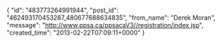  {
   "id": "483773264991944",
   "post_id": "462493170453287_480677688634835",
   "from_name": "Derek Moran",
   "message": "http://www.ppsa.ca/ppsacaV3//registration/index.jsp",
   "created_time": "2013-02-22T07:09:11+0000"
 }
